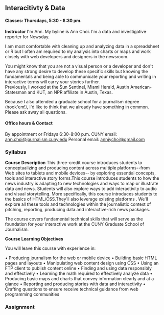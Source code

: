 ## Interacitivty & Data

#### Classes: Thursdays, 5:30 - 8:30 pm. 

**Instructor**
I'm Ann. My byline is Ann Choi. I'm a data and investigative reporter for Newsday. 

I am most comfortable with cleaning up and analyzing data in a spreadsheet or R but I often am required to my analysis into charts or maps and work closely with web developers and designers in the newsroom.  

You might know that you are not a visual person or a developer and don't have any strong desire to develop these specific skills but knowing the fundamentals and being able to communicate your reporting and writing in interactive terms will carry your stories further.  
Previously, I worked at the Sun Sentinel, Miami Herald, Austin American-Statesman and KUT, an NPR affiliate in Austin, Texas. 

Because I also attended a graduate school for a journalism degree (hook'em!), I'd like to think that we already have something in common. Please ask away all questions. 

#### Office hours & Contact
By appointment or Fridays 6:30-8:00 p.m. 
CUNY email: ann.choi@journalism.cuny.edu
Personal email: annjychoi@gmail.com 


### Syllabus

**Course Description**
This three-credit course introduces students to conceptualizing and producing content across multiple platforms--from Web sites to tablets and mobile devices-- by exploring essential concepts, tools and interactive story forms.This course introduces students to how the news industry is adapting to new technologies and ways to map or illustrate data and news. Students will also explore ways to add interactivity to audio and visual storytelling. More specifically, this course introduces students to the basics of HTML/CSS.They'll also leverage existing platforms . We'll explore all these tools and technologies within the journalistic context of pitching, reporting, producing data and interactive-rich news packages.

The course covers fundamental technical skills that will serve as the foundation for your interactive work at the CUNY Graduate School of Journalism.

**Course Learning Objectives**

You will leave this course with experience in:

•	Producing journalism for the web or mobile device
•	Building basic HTML pages and layouts
•	Manipulating web content design using CSS
•	Using an FTP client to publish content online
•	Finding and using data responsibly and effectively
•	Learning the math required to effectively analyze data
•	Producing basic maps and charts that convey information clearly and at a glance
•	Reporting and producing stories with data and interactivity
•	Crafting questions to ensure receive technical guidance from web programming communities



### Assignment
